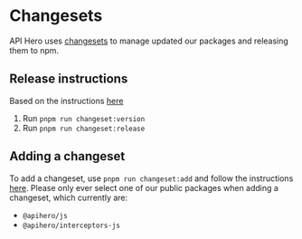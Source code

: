 # Changesets

API Hero uses [changesets](https://github.com/changesets/changesets) to manage updated our packages and releasing them to npm.

## Release instructions

Based on the instructions [here](https://github.com/changesets/changesets/blob/main/docs/intro-to-using-changesets.md)

1. Run `pnpm run changeset:version`
2. Run `pnpm run changeset:release`

## Adding a changeset

To add a changeset, use `pnpm run changeset:add` and follow the instructions [here](https://github.com/changesets/changesets/blob/main/docs/adding-a-changeset.md). Please only ever select one of our public packages when adding a changeset, which currently are:

- `@apihero/js`
- `@apihero/interceptors-js`
